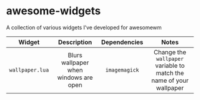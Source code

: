 # awesome-widgets
A collection of various widgets I've developed for awesomewm

|Widget|Description|Dependencies|Notes|
|:-:|:-:|:-:|:-:|
|`wallpaper.lua`|Blurs wallpaper when windows are open|`imagemagick`|Change the `wallpaper` variable to match the name of your wallpaper|
